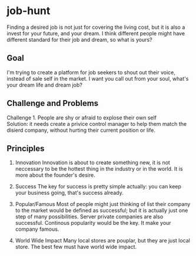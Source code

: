 # job-hunt

Finding a desired job is not just for covering the living cost, but it is also a invest for your future, 
and your dream. I think different people might have different standard for their job and dream, 
so what is yours?

## Goal

I'm trying to create a platform for job seekers to shout out their voice, instead of sale self in the market.
I want you call out from your soul, what's your dream life and dream job?

## Challenge and Problems

Challenge 1. People are shy or afraid to explose their own self  
Solution: it needs create a privice control manager to help them match the disierd company, 
without hurting their current position or life.

## Principles

1. Innovation
Innovation is about to create something new, it is not neccessary to be the hottest thing in the industry or 
in the world. It is more about the founder's desire.

2. Success
The key for success is pretty simple actually: you can keep your business going, that's success already.

3. Popular/Famous
Most of people might just thinking of list their company to the market would be defined as successful; 
but it is actually just one step of many possibilities. Server private companies are also successful. 
Continous popularity would be the key. It make your company famous.

4. World Wide Impact
Many local stores are pouplar, but they are just local store. The best few must have world wide impact.
